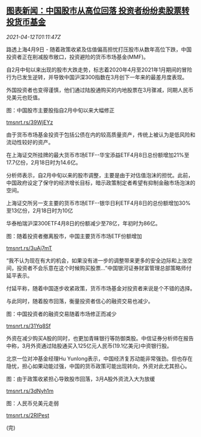 <!--1618191062000-->
[图表新闻：中国股市从高位回落 投资者纷纷卖股票转投货币基金](https://cn.reuters.com/article/graphic-china-stock-market-0409-idCNKBS2BZ034)
------

<div><i>2021-04-12T01:11:47Z</i></div><p>路透上海4月9日 - 随着政策收紧及估值偏高担忧打压股市从数年高位下跌，中国投资者正在削减股市敞口，投资避险的货币市场基金(MMF)。</p><p>自2月中旬以来出现的股市大跌走势，标志着2020年4月至2021年1月期间的冒险行为已发生逆转，并导致中国沪深300指数在3月创下一年来的最差月度表现。</p><p>外国投资者也变得谨慎，他们通过陆股通购买的内地股票在3月骤减，同期人民币兑美元也贬值。</p><p>图：中国股市主要股指自2月中旬以来大幅修正</p><p><a href="https://tmsnrt.rs/39WjEYz">tmsnrt.rs/39WjEYz</a></p><p>由于货币市场基金投资于包括公债在内的较高质量资产，传统上被认为是低风险和流动性较好的资产。</p><p>在上海证交所挂牌的最大货币市场ETF--华宝添益ETF4月8日总份额增加21%至17.7亿份，2月18日时为14.6亿。</p><p>分析师表示，自2月中旬以来的股市调整，主要是由于对估值泡沫的担忧。此前，中国政府设定了保守的经济增长目标，暗示政策制定者希望有抑制金融市场泡沫的空间。</p><p>上海证交所另一支主要的货币市场ETF--银华日利ETF4月8日的总份额增加30%至13亿份，2月18日时为10亿</p><p>华泰柏瑞沪深300ETF4月8日的份额减少至78亿，年初时为86亿。</p><p>图：随着投资者撤离股市，中国主要货币市场ETF份额增加</p><p><a href="https://tmsnrt.rs/3uAj7mT">tmsnrt.rs/3uAj7mT</a></p><p>“我不认为现在有大的机会，如果没有进一步的调整带来更多的安全边际和上涨空间，投资者不会乐意在这个时候购买股票...”中国银河证券财富管理总部策略师付延平表示。</p><p>付延平称，随着中国逐步收紧政策，货币市场基金对投资者来说是个不错的选择。</p><p>与此同时，随着股市回落，衡量投资者信心的融资交易也减少。</p><p>图：中国投资者的融资交易随着市场修正而减少</p><p><a href="https://tmsnrt.rs/31Yq8Sf">tmsnrt.rs/31Yq8Sf</a></p><p>外资在减少购买A股的同时，也更加青睐银行等防御类股。中信证券分析师在报告中称，3月外资通过陆股通买入125亿元人民币(19.1亿美元)中资银行股。</p><p>北京一位对冲基金经理Hu Yunlong表示，中国经济复苏动能非常强劲。但也存在隐忧，担心如果动能过强，中国的货币政策可能出现转向，外资对此尤其担心。</p><p>图：由于政策收紧担心导致股市回落，3月A股外资流入大为放缓</p><p><a href="https://tmsnrt.rs/3dNyh1m">tmsnrt.rs/3dNyh1m</a></p><p>图：人民币兑美元走弱</p><p><a href="https://tmsnrt.rs/2RlPest">tmsnrt.rs/2RlPest</a></p><p>(完)</p>
